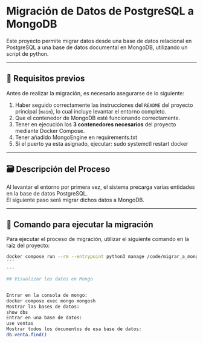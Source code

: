 # Migración de Datos de PostgreSQL a MongoDB

Este proyecto permite migrar datos desde una base de datos relacional en PostgreSQL a una base de datos documental en MongoDB, utilizando un script de python.

---

## 🔧 Requisitos previos

Antes de realizar la migración, es necesario asegurarse de lo siguiente:

1. Haber seguido correctamente las instrucciones del `README` del proyecto principal (`main`), lo cual incluye levantar el entorno completo.
2. Que el contenedor de MongoDB esté funcionando correctamente.
3. Tener en ejecución los **3 contenedores necesarios** del proyecto mediante Docker Compose.
4. Tener añadido MongoEngine en requirements.txt
5. Si el puerto ya esta asignado, ejecutar: sudo systemctl restart docker

---

## 🗃️ Descripción del Proceso

Al levantar el entorno por primera vez, el sistema precarga varias entidades en la base de datos PostgreSQL.  
El siguiente paso será migrar dichos datos a MongoDB.

---

## 🚀 Comando para ejecutar la migración

Para ejecutar el proceso de migración, utilizar el siguiente comando en la raíz del proyecto:

```bash
docker compose run --rm --entrypoint python3 manage /code/migrar_a_mongo/migrar_a_mongo.py
´´´
---

## Visualizar los datos en Mongo


Entrar en la consola de mongo:
docker compose exec mongo mongosh
Mostrar las bases de datos:
show dbs
Entrar en una base de datos:
use ventas
Mostrar todos los documentos de esa base de datos:
db.venta.find()






